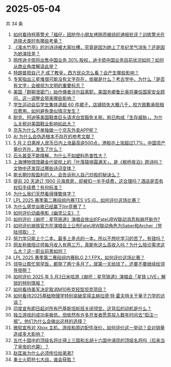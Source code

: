 # 2025-05-04

共 34 条

<!-- BEGIN -->
<!-- 最后更新时间 Sun May 04 2025 06:34:59 GMT+0800 (China Standard Time) -->

1. [如何看待柯基警犬「福仔」因抢夺小朋友烤肠而被组织通报批评？训练警犬在选择犬类时有哪些考量？](https://www.zhihu.com/search?q=https%3A%2F%2Fapi.zhihu.com%2Fquestions%2F1901755423884812777)
1. [《淮水竹亭》的刘诗诗被大家吐槽，究竟是因为她上了年纪灵气消失？还是因为她演技差？](https://www.zhihu.com/search?q=https%3A%2F%2Fapi.zhihu.com%2Fquestions%2F1901643134993170637)
1. [网传迪卡侬将出售中国业务 30% 股权，迪卡侬中国业务目前状况如何？如何从商业角度解读此举？](https://www.zhihu.com/search?q=https%3A%2F%2Fapi.zhihu.com%2Fquestions%2F1900970324528427564)
1. [特朗普把自己 P 成了教皇，西方民众怎么看？会产生哪些影响？](https://www.zhihu.com/search?q=https%3A%2F%2Fapi.zhihu.com%2Fquestions%2F1902093606350709574)
1. [专家指出三星堆很可能没有文字存在，依据是什么？考古学中，为什么「是否有文字」会被视为文明的重要标志？](https://www.zhihu.com/search?q=https%3A%2F%2Fapi.zhihu.com%2Fquestions%2F1900291080601208337)
1. [美国「群聊泄密门」始作俑者沃尔兹离职，美国务卿鲁比奥将兼任国家安全顾问，这一调整会带来哪些影响？](https://www.zhihu.com/search?q=https%3A%2F%2Fapi.zhihu.com%2Fquestions%2F1901547107145445813)
1. [学生运动会后学生集体退超 60 件裙子，店铺损失大概八千，校方致歉承担相应费用，如何避免类似情况发生？](https://www.zhihu.com/search?q=https%3A%2F%2Fapi.zhihu.com%2Fquestions%2F1901939219317876212)
1. [耐克、阿迪等美国鞋类巨头请求白宫豁免关税，称已构成「生存威胁」，为什么关税对美国鞋业影响如此大？](https://www.zhihu.com/search?q=https%3A%2F%2Fapi.zhihu.com%2Fquestions%2F1901928675697451102)
1. [京东为什么不单独做一个京东外卖APP呢？](https://www.zhihu.com/search?q=https%3A%2F%2Fapi.zhihu.com%2Fquestions%2F1900816477176701134)
1. [AI 为什么会伪造根本不存在的参考文献？](https://www.zhihu.com/search?q=https%3A%2F%2Fapi.zhihu.com%2Fquestions%2F14497416309)
1. [5 月 2 日离岸人民币日内上涨最高逾500点，港股亦上涨超过1.7%，中国资产量价齐升，发生了什么？](https://www.zhihu.com/search?q=https%3A%2F%2Fapi.zhihu.com%2Fquestions%2F1901723303523125104)
1. [石头甚至不能降解，为什么不如塑料危害性大？](https://www.zhihu.com/search?q=https%3A%2F%2Fapi.zhihu.com%2Fquestions%2F1890847255059230873)
1. [上海博物馆馆藏金代瓷枕上的「叶落猿啼霜满天」，是《枫桥夜泊》原诗吗？文物中还发现过哪些诗词变体？](https://www.zhihu.com/search?q=https%3A%2F%2Fapi.zhihu.com%2Fquestions%2F1899062932307948313)
1. [能长期炒股盈利的人，会告诉别人自己炒股的秘诀么？](https://www.zhihu.com/search?q=https%3A%2F%2Fapi.zhihu.com%2Fquestions%2F588683359)
1. [提前 20 天退订 1900 元海景房，却被扣一半手续费，这合理吗？酒店是否有权扣手续费？有何标准？](https://www.zhihu.com/search?q=https%3A%2F%2Fapi.zhihu.com%2Fquestions%2F1899920689122731417)
1. [为什么我们天然看得懂繁体字？](https://www.zhihu.com/search?q=https%3A%2F%2Fapi.zhihu.com%2Fquestions%2F13460322187)
1. [LPL 2025 赛季第二赛段组内赛TES VS iG，如何评价这场比赛？](https://www.zhihu.com/search?q=https%3A%2F%2Fapi.zhihu.com%2Fquestions%2F1902093871325885070)
1. [为什么感觉谷歌已经赢下llm竞赛了？](https://www.zhihu.com/search?q=https%3A%2F%2Fapi.zhihu.com%2Fquestions%2F1895510949819016773)
1. [如何评价动画电影《幽灵公主》？](https://www.zhihu.com/search?q=https%3A%2F%2Fapi.zhihu.com%2Fquestions%2F32080226)
1. [如何评价《崩坏：星穹铁道》演唱会放出的FateUBW联动消息和崩坏新作?](https://www.zhihu.com/search?q=https%3A%2F%2Fapi.zhihu.com%2Fquestions%2F1902111606680298994)
1. [如何评价崩铁官方在演唱会上公布FateUBW联动角色为Saber和Archer（登陆领取）？](https://www.zhihu.com/search?q=https%3A%2F%2Fapi.zhihu.com%2Fquestions%2F1902111006844512032)
1. [努力学只能上个二本，最多上差点的一本，所以不想吃学习的苦了，有错吗？](https://www.zhihu.com/search?q=https%3A%2F%2Fapi.zhihu.com%2Fquestions%2F1899217979176105392)
1. [网友称做陪诊师每月收入有两三万，真能有这么高收入吗？为什么陪诊需求这么大？这一职业前景如何？](https://www.zhihu.com/search?q=https%3A%2F%2Fapi.zhihu.com%2Fquestions%2F1901941131895342427)
1. [LPL 2025 赛季第二赛段组内赛BLG 2:1 FPX，如何评价这场比赛？](https://www.zhihu.com/search?q=https%3A%2F%2Fapi.zhihu.com%2Fquestions%2F1902047949917238106)
1. [领导让帮忙带早饭，都带了两个多月了，就第一天给钱了，还要不要继续给领导带啊？](https://www.zhihu.com/search?q=https%3A%2F%2Fapi.zhihu.com%2Fquestions%2F1895052402471728619)
1. [如何评价 2025 年 5 月3日米哈游《崩坏：星穹铁道》演唱会「星铁 LIVE」解锁的特别情报？](https://www.zhihu.com/search?q=https%3A%2F%2Fapi.zhihu.com%2Fquestions%2F1902111488468050290)
1. [如何看待美军决定取消M10布克轻型坦克项目？](https://www.zhihu.com/search?q=https%3A%2F%2Fapi.zhihu.com%2Fquestions%2F1900535036534592532)
1. [如何看待2025基础物理学特别突破奖得主赫拉德·特·霍夫特关于量子力学的访谈？](https://www.zhihu.com/search?q=https%3A%2F%2Fapi.zhihu.com%2Fquestions%2F1901556855068656730)
1. [印度宣布即日起对所有巴基斯坦航班关闭领空，这背后的动机是什么？](https://www.zhihu.com/search?q=https%3A%2F%2Fapi.zhihu.com%2Fquestions%2F1901576688212637405)
1. [独立游戏的成功率极低，但依然有许多开发者愿意投入数年时间去“孤注一掷”。他们为什么会做出这样的选择？](https://www.zhihu.com/search?q=https%3A%2F%2Fapi.zhihu.com%2Fquestions%2F1900843885778928376)
1. [微软宣布对 Xbox 主机、游戏和周边配件涨价，如何评价这一举动？会对销量造成多大影响？](https://www.zhihu.com/search?q=https%3A%2F%2Fapi.zhihu.com%2Fquestions%2F1901589012365439824)
1. [五代十国中的顶级名将比得上三国和五胡十六国中涌现的顶级名将吗（后来当了皇帝的也算）？](https://www.zhihu.com/search?q=https%3A%2F%2Fapi.zhihu.com%2Fquestions%2F377661878)
1. [赵匡胤为什么必须传位给弟弟?](https://www.zhihu.com/search?q=https%3A%2F%2Fapi.zhihu.com%2Fquestions%2F1899222355290592409)
1. [勇士火箭抢七大战，谁会获胜？](https://www.zhihu.com/search?q=https%3A%2F%2Fapi.zhihu.com%2Fquestions%2F1901969879348806330)

<!-- END -->
